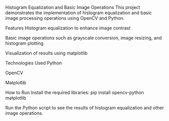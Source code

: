 Histogram Equalization and Basic Image Operations
This project demonstrates the implementation of histogram equalization and basic image processing operations using OpenCV and Python.

Features
Histogram equalization to enhance image contrast

Basic image operations such as grayscale conversion, image resizing, and histogram plotting

Visualization of results using matplotlib

Technologies Used
Python

OpenCV

Matplotlib

How to Run
Install the required libraries: pip install opencv-python matplotlib

Run the Python script to see the results of histogram equalization and other image operations.

